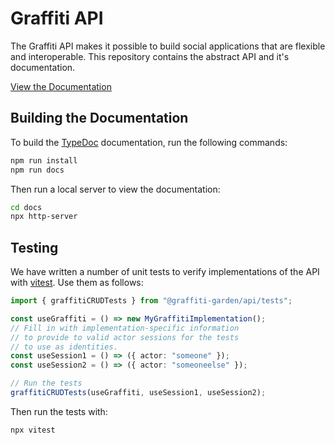 # Graffiti API

The Graffiti API makes it possible to build social applications that are flexible and interoperable.
This repository contains the abstract API and it's documentation.

[View the Documentation](https://api.graffiti.garden/classes/Graffiti.html)

## Building the Documentation

To build the [TypeDoc](https://typedoc.org/) documentation, run the following commands:

```bash
npm run install
npm run docs
```

Then run a local server to view the documentation:

```bash
cd docs
npx http-server
```

## Testing

We have written a number of unit tests to verify implementations of the API with [vitest](https://vitest.dev/).
Use them as follows:

```typescript
import { graffitiCRUDTests } from "@graffiti-garden/api/tests";

const useGraffiti = () => new MyGraffitiImplementation();
// Fill in with implementation-specific information
// to provide to valid actor sessions for the tests
// to use as identities.
const useSession1 = () => ({ actor: "someone" });
const useSession2 = () => ({ actor: "someoneelse" });

// Run the tests
graffitiCRUDTests(useGraffiti, useSession1, useSession2);
```

Then run the tests with:

```bash
npx vitest
```
